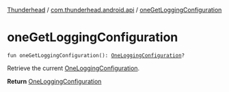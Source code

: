 [Thunderhead](../index.md) / [com.thunderhead.android.api](index.md) / [oneGetLoggingConfiguration](./one-get-logging-configuration.md)

# oneGetLoggingConfiguration

`fun oneGetLoggingConfiguration(): `[`OneLoggingConfiguration`](../com.thunderhead.android.api.logging/-one-logging-configuration/index.md)`?`

Retrieve the current [OneLoggingConfiguration](../com.thunderhead.android.api.logging/-one-logging-configuration/index.md).

**Return**
[OneLoggingConfiguration](../com.thunderhead.android.api.logging/-one-logging-configuration/index.md)

